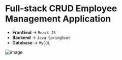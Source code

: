 # Full-stack CRUD Employee Management Application
- **FrontEnd** -> `React JS` 
- **Backend** -> `Java SpringBoot` 
- **Database** -> `MySQL` 



![image](https://user-images.githubusercontent.com/66636289/139562150-8abd1be9-2598-45bc-85e2-7ce2c36ba4ac.png)
